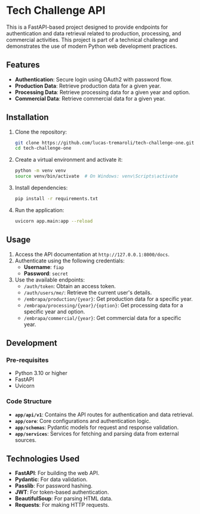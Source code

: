 # Tech Challenge API

This is a FastAPI-based project designed to provide endpoints for authentication and data retrieval related to production, processing, and commercial activities. This project is part of a technical challenge and demonstrates the use of modern Python web development practices.

## Features

- **Authentication**: Secure login using OAuth2 with password flow.
- **Production Data**: Retrieve production data for a given year.
- **Processing Data**: Retrieve processing data for a given year and option.
- **Commercial Data**: Retrieve commercial data for a given year.

## Installation

1. Clone the repository:
   ```bash
   git clone https://github.com/lucas-tremaroli/tech-challenge-one.git
   cd tech-challenge-one
   ```

2. Create a virtual environment and activate it:
   ```bash
   python -m venv venv
   source venv/bin/activate  # On Windows: venv\Scripts\activate
   ```

3. Install dependencies:
   ```bash
   pip install -r requirements.txt
   ```

4. Run the application:
   ```bash
   uvicorn app.main:app --reload
   ```

## Usage

1. Access the API documentation at `http://127.0.0.1:8000/docs`.
2. Authenticate using the following credentials:
   - **Username**: `fiap`
   - **Password**: `secret`
3. Use the available endpoints:
   - `/auth/token`: Obtain an access token.
   - `/auth/users/me/`: Retrieve the current user's details.
   - `/embrapa/production/{year}`: Get production data for a specific year.
   - `/embrapa/processing/{year}/{option}`: Get processing data for a specific year and option.
   - `/embrapa/commercial/{year}`: Get commercial data for a specific year.

## Development

### Pre-requisites

- Python 3.10 or higher
- FastAPI
- Uvicorn

### Code Structure

- **`app/api/v1`**: Contains the API routes for authentication and data retrieval.
- **`app/core`**: Core configurations and authentication logic.
- **`app/schemas`**: Pydantic models for request and response validation.
- **`app/services`**: Services for fetching and parsing data from external sources.

## Technologies Used

- **FastAPI**: For building the web API.
- **Pydantic**: For data validation.
- **Passlib**: For password hashing.
- **JWT**: For token-based authentication.
- **BeautifulSoup**: For parsing HTML data.
- **Requests**: For making HTTP requests.
